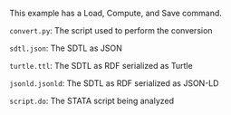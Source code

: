 This example has a Load, Compute, and Save command.

`convert.py`: The script used to perform the conversion

`sdtl.json`: The SDTL as JSON

`turtle.ttl`: The SDTL as RDF serialized as Turtle

`jsonld.jsonld`: The SDTL as RDF serialized as JSON-LD

`script.do`: The STATA script being analyzed
